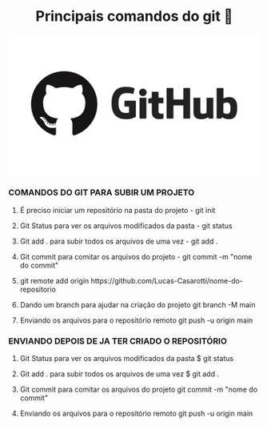 
<h1 align="center">Principais comandos do git 📄 </h1>
<img src="https://github.com/Lucas-Casarotti/comandos-git/blob/main/github.jpg" min-width="500" max-width="960" width="960" align="center">

<h3>COMANDOS DO GIT PARA SUBIR UM PROJETO</h3>

<ol>
  <li><p> É preciso iniciar um repositório na pasta do projeto - git init</p></li>
  <li><p> Git Status para ver os arquivos modificados da pasta - git status</p></li>
  <li><p> Git add . para subir todos os arquivos de uma vez    - git add .</p></li>
  <li><p> Git commit para comitar os arquivos do projeto       - git commit -m "nome do commit"</p></li>
  <li><p>git remote add origin https://github.com/Lucas-Casarotti/nome-do-repositorio</p></li>
  <li><p> Dando um branch para ajudar na criação do projeto git branch -M main</p></li>
  <li><p> Enviando os arquivos para o repositório remoto git push -u origin main</p></li>
</ol>

<h3>ENVIANDO DEPOIS DE JA TER CRIADO O REPOSITÓRIO</h3>
  
<ol>
  <li><p> Git Status para ver os arquivos modificados da pasta $ git status</p></li>
  <li><p> Git add . para subir todos os arquivos de uma vez $ git add .</p></li>
  <li><p> Git commit para comitar os arquivos do projeto git commit -m "nome do commit"</p></li>
  <li><p> Enviando os arquivos para o repositório remoto git push -u origin main</p></li>
</ol>


